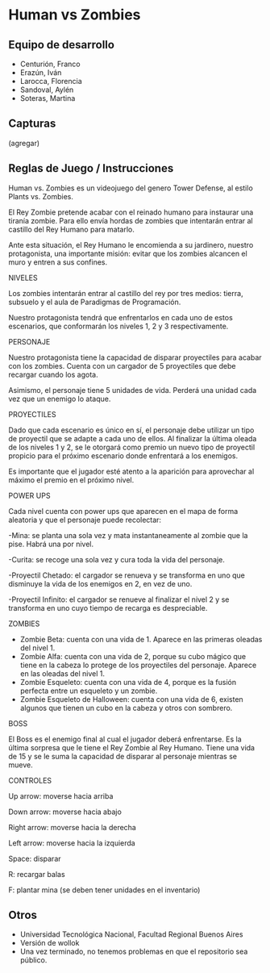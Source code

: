 # Human vs Zombies

## Equipo de desarrollo

- Centurión, Franco
- Erazún, Iván
- Larocca, Florencia
- Sandoval, Aylén
- Soteras, Martina

## Capturas

(agregar)

## Reglas de Juego / Instrucciones

Human vs. Zombies es un videojuego del genero Tower Defense, al estilo Plants vs. Zombies. 

El Rey Zombie pretende acabar con el reinado humano para instaurar una tiranía zombie. Para ello envía hordas de zombies que intentarán entrar al castillo del Rey Humano para matarlo.

Ante esta situación, el Rey Humano le encomienda a su jardinero, nuestro protagonista, una importante misión: evitar que los zombies alcancen el muro y entren a sus confines.

NIVELES

Los zombies intentarán entrar al castillo del rey por tres medios: tierra, subsuelo y el aula de Paradigmas de Programación. 

Nuestro protagonista tendrá que enfrentarlos en cada uno de estos escenarios, que conformarán los niveles 1, 2 y 3 respectivamente.


PERSONAJE

Nuestro protagonista tiene la capacidad de disparar proyectiles para acabar con los zombies. Cuenta con un cargador de 5 proyectiles que debe recargar cuando los agota.

Asimismo, el personaje tiene 5 unidades de vida. Perderá una unidad cada vez que un enemigo lo ataque.


PROYECTILES

Dado que cada escenario es único en sí, el personaje debe utilizar un tipo de proyectil que se adapte a cada uno de ellos. Al finalizar la última oleada de los niveles 1 y 2, se le otorgará  como premio un nuevo tipo de proyectil propicio para el próximo escenario donde enfrentará a los enemigos.

Es importante que el jugador esté atento a la aparición para aprovechar al máximo el premio en el próximo nivel. 


POWER UPS

Cada nivel cuenta con power ups que aparecen en el mapa de forma aleatoria y que el personaje puede recolectar:

-Mina: se planta una sola vez y mata instantaneamente al zombie que la pise. Habrá una por nivel. 

-Curita: se recoge una sola vez y cura toda la vida del personaje.

-Proyectil Chetado: el cargador se renueva y se transforma en uno que disminuye la vida de los enemigos en 2, en vez de uno.

-Proyectil Infinito: el cargador se renueve al finalizar el nivel 2 y se transforma en uno cuyo tiempo de recarga es despreciable. 


ZOMBIES

- Zombie Beta: cuenta con una vida de 1. Aparece en las primeras oleadas del nivel 1. 
- Zombie Alfa: cuenta con una vida de 2, porque su cubo mágico que tiene en la cabeza lo protege de los proyectiles del personaje. Aparece en las oleadas del nivel 1. 
- Zombie Esqueleto: cuenta con una vida de 4, porque es la fusión perfecta entre un esqueleto y un zombie. 
- Zombie Esqueleto de Halloween: cuenta con una vida de 6, existen algunos que tienen un cubo en la cabeza y otros con sombrero. 

BOSS

El Boss es el enemigo final al cual el jugador deberá enfrentarse. Es la última sorpresa que le tiene el Rey Zombie al Rey Humano. Tiene una vida de 15 y se le suma
la capacidad de disparar al personaje mientras se mueve.


CONTROLES 

Up arrow: moverse hacia arriba

Down arrow: moverse hacia abajo

Right arrow: moverse hacia la derecha

Left arrow: moverse hacia la izquierda

Space: disparar

R: recargar balas

F: plantar mina (se deben tener unidades en el inventario)


## Otros

- Universidad Tecnológica Nacional, Facultad Regional Buenos Aires
- Versión de wollok
- Una vez terminado, no tenemos problemas en que el repositorio sea público.